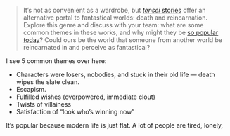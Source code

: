 > It’s not as convenient as a wardrobe, but [_tensei_ stories](https://soranews24.com/2022/10/29/why-are-there-so-many-reincarnation-and-villainess-anime-and-manga-manga-editor-explains/) offer an alternative portal to fantastical worlds: death and reincarnation. Explore this genre and discuss with your team: what are some common themes in these works, and why might they be [so popular today](https://www.cbr.com/isekai-anime-reflect-modern-society-escapism/)? Could ours be the world that someone from another world be reincarnated in and perceive as fantastical?

I see 5 common themes over here:

 - Characters were losers, nobodies, and stuck in their old life — death wipes the slate clean.
 - Escapism.
 - Fulfilled wishes (overpowered, immediate clout)
 - Twists of villainess
 - Satisfaction of “look who’s winning now”

It’s popular because modern life is just flat. A lot of people are tired, lonely, 